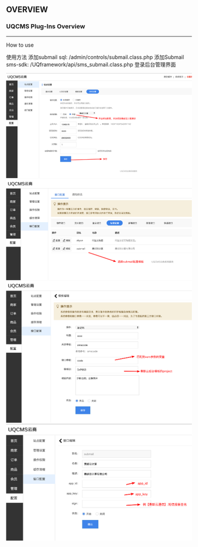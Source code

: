 ## OVERVIEW

### UQCMS Plug-Ins Overview

------

How to use

使用方法
    添加submail sql:    /admin/controls/submail.class.php
    添加Submail sms-sdk:    /UQframework/api/sms_submail.class.php
登录后台管理界面

![Submail](./markdown/1.png)
![Submail](./markdown/2.png)
![Submail](./markdown/3.png)
![Submail](./markdown/4.png)
